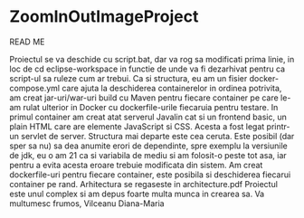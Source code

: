 # ZoomInOutImageProject
READ ME

Proiectul se va deschide cu script.bat, dar va rog sa modificati prima linie, in loc de cd eclipse-workspace in functie de unde va fi dezarhivat pentru ca script-ul sa ruleze cum ar trebui.
Ca si structura, eu am un fisier docker-compose.yml care ajuta la deschiderea containerelor in ordinea potrivita, am creat jar-uri/war-uri build cu Maven pentru fiecare container pe care le-am rulat ulterior in Docker cu dockerfile-urile fiecaruia pentru testare. In primul container am creat atat serverul Javalin cat si un frontend basic, un plain HTML care are elemente JavaScript si CSS. Acesta a fost legat printr-un servlet de server. Structura mai departe este cea ceruta.
Este posibil (dar sper sa nu) sa dea anumite erori de dependinte, spre exemplu la versiunile de jdk, eu o am 21 ca si variabila de mediu si am folosit-o peste tot asa, iar pentru a evita acesta eroare trebuie modificata din sistem.
Am creat dockerfile-uri pentru fiecare container, este posibila si deschiderea fiecarui container pe rand.
Arhitectura se regaseste in architecture.pdf
Proiectul este unul complex si am depus foarte multa munca in crearea sa.
Va multumesc frumos, Vilceanu Diana-Maria
